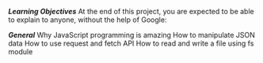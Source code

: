**_Learning Objectives_**
At the end of this project, you are expected to be able to explain to anyone, without the help of Google:

**_General_**
Why JavaScript programming is amazing
How to manipulate JSON data
How to use request and fetch API
How to read and write a file using fs module
